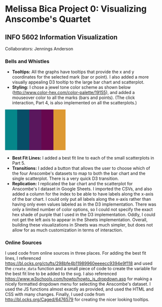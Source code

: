 # Melissa Bica Project 0: Visualizing Anscombe's Quartet
## INFO 5602 Information Visualization
Collaborators: Jennings Anderson

### Bells and Whistles
* **Tooltips:** All the graphs have tooltips that provide the x and y coordinates for the selected mark (bar or point). I also added a more visually appealing D3 tooltip to the large bar chart and scatterplot.
* **Styling:** I chose a jewel tone color scheme as shown below (http://www.color-hex.com/color-palette/19155), and added a mouseover color to all the marks (bars and points). (The click interaction, Part 4, is also implemented on all the scatterplots.) 

<img src="color_scheme.png" width="200" style="text-align:center;">


* **Best Fit Lines:** I added a best fit line to each of the small scatterplots in Part 5.
* **Transitions:** I added a button that allows the user to choose which of the four Anscombe's datasets to map to both the bar chart and the single scatterplot. There is a very quick D3 transition.
* **Replication:** I replicated the bar chart and the scatterplot for Anscombe's I dataset in Google Sheets. I imported the CSVs, and also added a column for the index to be able to have labels along the x-axis of the bar chart. I could only put all labels along the x-axis rather than having only even values labeled as in the D3 implementation. There was only a limited number of color options, so I could not specify the exact hex shade of purple that I used in the D3 implementation. Oddly, I could not get the left axis to appear in the Sheets implementation. Overall, building these visualizations in Sheets was much simpler, but does not allow for as much customization in terms of interaction.

### Online Sources
I used code from online sources in three places. For adding the best fit lines, I referenced https://bl.ocks.org/ctufts/298bfe4b11989960eeeecc9394e9f118 and used the ```create_data``` function and a small piece of code to create the variable for the best fit line to be added to the svg. I also referenced https://www.w3schools.com/howto/howto_js_dropdown.asp for making a nicely formatted dropdown menu for selecting the Anscombe's dataset. I used the JS functions almost exactly as provided, and used the HTML and CSS with many changes. Finally, I used code from http://bl.ocks.org/Caged/6476579 for creating the nicer looking tooltips.
